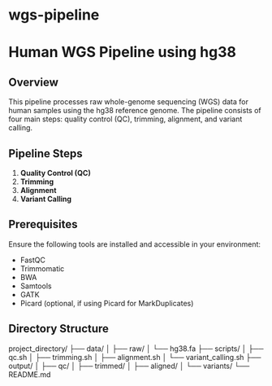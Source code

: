 # wgs-pipeline


# Human WGS Pipeline using hg38

## Overview
This pipeline processes raw whole-genome sequencing (WGS) data for human samples using the hg38 reference genome. The pipeline consists of four main steps: quality control (QC), trimming, alignment, and variant calling.

## Pipeline Steps

1. **Quality Control (QC)**
2. **Trimming**
3. **Alignment**
4. **Variant Calling**

## Prerequisites

Ensure the following tools are installed and accessible in your environment:
- FastQC
- Trimmomatic
- BWA
- Samtools
- GATK
- Picard (optional, if using Picard for MarkDuplicates)

## Directory Structure

project_directory/
├── data/
│   ├── raw/
│   └── hg38.fa
├── scripts/
│   ├── qc.sh
│   ├── trimming.sh
│   ├── alignment.sh
│   └── variant_calling.sh
├── output/
│   ├── qc/
│   ├── trimmed/
│   ├── aligned/
│   └── variants/
└── README.md
